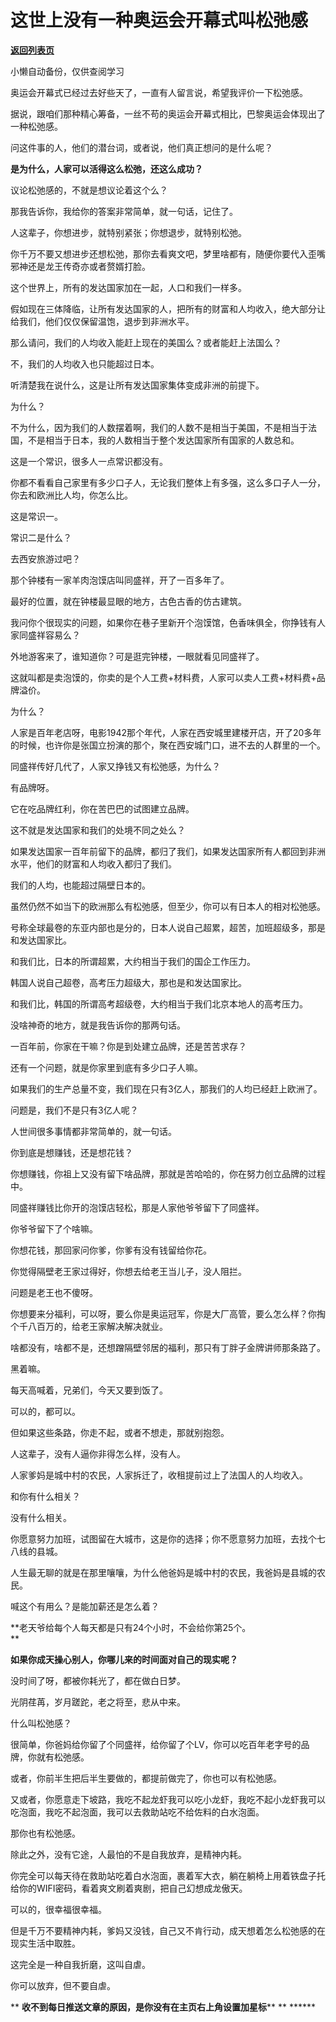 # 这世上没有一种奥运会开幕式叫松弛感

[**返回列表页**](/gzh/记忆承载3)

小懒自动备份，仅供查阅学习

奥运会开幕式已经过去好些天了，一直有人留言说，希望我评价一下松弛感。

据说，跟咱们那种精心筹备，一丝不苟的奥运会开幕式相比，巴黎奥运会体现出了一种松弛感。

问这件事的人，他们的潜台词，或者说，他们真正想问的是什么呢？

 **是为什么，人家可以活得这么松弛，还这么成功？**

议论松弛感的，不就是想议论着这个么？  

那我告诉你，我给你的答案非常简单，就一句话，记住了。

人这辈子，你想进步，就特别紧张；你想退步，就特别松弛。

你千万不要又想进步还想松弛，那你去看爽文吧，梦里啥都有，随便你要代入歪嘴邪神还是龙王传奇亦或者赘婿打脸。

这个世界上，所有的发达国家加在一起，人口和我们一样多。

假如现在三体降临，让所有发达国家的人，把所有的财富和人均收入，绝大部分让给我们，他们仅仅保留温饱，退步到非洲水平。  

那么请问，我们的人均收入能赶上现在的美国么？或者能赶上法国么？  

不，我们的人均收入也只能超过日本。

听清楚我在说什么，这是让所有发达国家集体变成非洲的前提下。  

为什么？  

不为什么，因为我们的人数摆着啊，我们的人数不是相当于美国，不是相当于法国，不是相当于日本，我的人数相当于整个发达国家所有国家的人数总和。

这是一个常识，很多人一点常识都没有。  

你都不看看自己家里有多少口子人，无论我们整体上有多强，这么多口子人一分，你去和欧洲比人均，你怎么比。

这是常识一。

常识二是什么？

去西安旅游过吧？  

那个钟楼有一家羊肉泡馍店叫同盛祥，开了一百多年了。

最好的位置，就在钟楼最显眼的地方，古色古香的仿古建筑。  

我问你个很现实的问题，如果你在巷子里新开个泡馍馆，色香味俱全，你挣钱有人家同盛祥容易么？

外地游客来了，谁知道你？可是逛完钟楼，一眼就看见同盛祥了。

这就叫都是卖泡馍的，你卖的是个人工费+材料费，人家可以卖人工费+材料费+品牌溢价。  

为什么？  

人家是百年老店呀，电影1942那个年代，人家在西安城里建楼开店，开了20多年的时候，也许你是张国立扮演的那个，聚在西安城门口，进不去的人群里的一个。

同盛祥传好几代了，人家又挣钱又有松弛感，为什么？

有品牌呀。

它在吃品牌红利，你在苦巴巴的试图建立品牌。  

这不就是发达国家和我们的处境不同之处么？

如果发达国家一百年前留下的品牌，都归了我们，如果发达国家所有人都回到非洲水平，他们的财富和人均收入都归了我们。  

我们的人均，也能超过隔壁日本的。

虽然仍然不如当下的欧洲那么有松弛感，但至少，你可以有日本人的相对松弛感。  

号称全球最卷的东亚内部也是分的，日本人说自己超累，超苦，加班超级多，那是和发达国家比。  

和我们比，日本的所谓超累，大约相当于我们的国企工作压力。

韩国人说自己超卷，高考压力超级大，那也是和发达国家比。  

和我们比，韩国的所谓高考超级卷，大约相当于我们北京本地人的高考压力。  

没啥神奇的地方，就是我告诉你的那两句话。  

一百年前，你家在干嘛？你是到处建立品牌，还是苦苦求存？

还有一个问题，就是你家里到底有多少口子人嘛。  

如果我们的生产总量不变，我们现在只有3亿人，那我们的人均已经赶上欧洲了。  

问题是，我们不是只有3亿人呢？  

人世间很多事情都非常简单的，就一句话。

你到底是想赚钱，还是想花钱？

你想赚钱，你祖上又没有留下啥品牌，那就是苦哈哈的，你在努力创立品牌的过程中。

同盛祥赚钱比你开的泡馍店轻松，那是人家他爷爷留下了同盛祥。  

你爷爷留下了个啥嘛。

你想花钱，那回家问你爹，你爹有没有钱留给你花。  

你觉得隔壁老王家过得好，你想去给老王当儿子，没人阻拦。  

问题是老王也不傻呀。  

你想要来分福利，可以呀，要么你是奥运冠军，你是大厂高管，要么怎么样？你掏个千八百万的，给老王家解决解决就业。  

啥都没有，啥都不是，还想蹭隔壁邻居的福利，那只有丁胖子金牌讲师那条路了。  

黑着嘛。

每天高喊着，兄弟们，今天又要到饭了。

可以的，都可以。

但如果这些条路，你走不起，或者不想走，那就别抱怨。

人这辈子，没有人逼你非得怎么样，没有人。  

人家爹妈是城中村的农民，人家拆迁了，收租提前过上了法国人的人均收入。  

和你有什么相关？  

没有什么相关。

你愿意努力加班，试图留在大城市，这是你的选择；你不愿意努力加班，去找个七八线的县城。  

人生最无聊的就是在那里嚷嚷，为什么他爸妈是城中村的农民，我爸妈是县城的农民。  

喊这个有用么？是能加薪还是怎么着？

 **老天爷给每个人每天都是只有24个小时，不会给你第25个。  
**

 **如果你成天操心别人，你哪儿来的时间面对自己的现实呢？**

没时间了呀，都被你耗光了，都在做白日梦。  

光阴荏苒，岁月蹉跎，老之将至，悲从中来。

什么叫松弛感？

很简单，你爸妈给你留了个同盛祥，给你留了个LV，你可以吃百年老字号的品牌，你就有松弛感。

或者，你前半生把后半生要做的，都提前做完了，你也可以有松弛感。  

又或者，你愿意走下坡路，我吃不起龙虾我可以吃小龙虾，我吃不起小龙虾我可以吃泡面，我吃不起泡面，我可以去救助站吃不给佐料的白水泡面。  

那你也有松弛感。

除此之外，没有它途，人最怕的不是自我放弃，是精神内耗。  

你完全可以每天待在救助站吃着白水泡面，裹着军大衣，躺在躺椅上用着铁盘子托给你的WIFI密码，看着爽文刷着爽剧，把自己幻想成龙傲天。  

可以的，很幸福很幸福。  

但是千万不要精神内耗，爹妈又没钱，自己又不肯行动，成天想着怎么松弛感的在现实生活中取胜。  

这完全是一种自我折磨，这叫自虐。  

你可以放弃，但不要自虐。

 ** **收不到每日推送文章的原因，是你没有在主页右上角设置加星标**** ** ******

